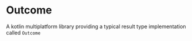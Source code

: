 # Outcome

A kotlin multiplatform library providing a typical result type implementation called `Outcome`